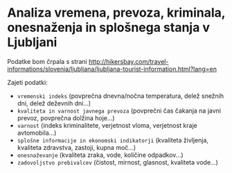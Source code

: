 # Analiza vremena, prevoza, kriminala, onesnaženja in splošnega stanja v Ljubljani

 Podatke bom črpala s strani http://hikersbay.com/travel-informations/slovenia/ljubljana/ljubljana-tourist-information.html?lang=en
 
 Zajeti podatki:
 * `vremenski indeks` (povprečna dnevna/nočna temperatura, delež snežnih dni, delež deževnih dni...)
 * `kvaliteta in varnost javnega prevoza` (povprečni čas čakanja na javni prevoz, povprečna dolžina hoje...)
 * `varnost` (indeks kriminalitete, verjetnost vloma, verjetnost kraje avtomobila...)
 * `splošne informacije in ekonomski indikatorji` (kvaliteta življenja, kvaliteta zdravstva, zastoji, kupna moč...)
 * `onesnaževanje` (kvaliteta zraka, vode, količine odpadkov...)
 * `zadovoljstvo prebivalcev` (čistost, mirnost, glasnost, kvaliteta vode...)
